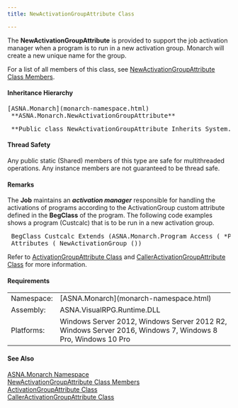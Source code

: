 ```yaml
---
title: NewActivationGroupAttribute Class

---
```


The **NewActivationGroupAttribute** is provided to support the job activation manager when a program is to run in a new activation group. Monarch will create a new unique name for the group.

For a list of all members of this class, see [ NewActivationGroupAttribute Class Members](new-activation-group-attribute-class-members.html).

#### Inheritance Hierarchy
<pre>[ASNA.Monarch](monarch-namespace.html)
 **ASNA.Monarch.NewActivationGroupAttribute** </pre>

<pre class="prettyprint"> **Public class NewActivationGroupAttribute Inherits System.Attribute**       </pre>

#### Thread Safety
Any public static (Shared) members of this type are safe for multithreaded operations. Any instance members are not guaranteed to be thread safe.

#### Remarks
The **Job** maintains an ***activation manager*** responsible for handling the activations of programs according to the ActivationGroup custom attribute defined in the **BegClass** of the program. The following code examples shows a program (Custcalc) that is to be run in a new activation group.
<pre class="example"> BegClass Custcalc Extends (ASNA.Monarch.Program Access ( *Public ) +        
 Attributes ( NewActivationGroup ())</pre>

Refer to [ ActivationGroupAttribute Class](activation-group-attribute-class.html) and [ CallerActivationGroupAttribute Class](caller-activation-group-attribute-class.html) for more information.
<!-- start -->

#### Requirements
<table class="dttable" cellspacing="0" cellpadding="4" width="60%">
           <colgroup>
            <col width="15%" style="font-weight:bold" />
            <col width="85%" />
          </colgroup>
          <tr>
            <td>Namespace:</td>
            <td>[ASNA.Monarch](monarch-namespace.html)</td>
          </tr>
          <tr>
            <td>Assembly:</td>
            <td>ASNA.VisualRPG.Runtime.DLL</td>
          </tr>
         <tr>
            <td>Platforms:</td>
            <td> Windows Server 2012, Windows Server 2012 R2, Windows Server 2016, Windows 7, Windows 8 Pro, Windows 10 Pro</td>
         </tr>
</table>

<!-- end -->

#### See Also
[ASNA.Monarch Namespace](monarch-namespace.html) <br /> [ NewActivationGroupAttribute Class Members](new-activation-group-attribute-class-members.html) <br />[ ActivationGroupAttribute Class](activation-group-attribute-class.html)<br />[ CallerActivationGroupAttribute Class](caller-activation-group-attribute-class.html)
